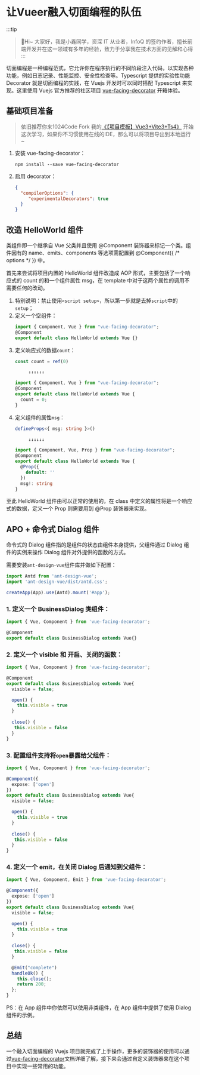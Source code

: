# 让Vueer融入切面编程的队伍

:::tip
>🎄Hi~ 大家好，我是小鑫同学，资深 IT 从业者，InfoQ 的签约作者，擅长前端开发并在这一领域有多年的经验，致力于分享我在技术方面的见解和心得
:::

切面编程是一种编程范式，它允许你在程序执行的不同阶段注入代码，以实现各种功能，例如日志记录、性能监控、安全性检查等。Typescript 提供的实验性功能 Decorator 就是切面编程的实践，在 Vuejs 开发时可以同时搭配 Typescript 来实现。这里使用 Vuejs 官方推荐的社区项目 [vue-facing-decorator](https://github.com/facing-dev/vue-facing-decorator) 开箱体验。

## 基础项目准备

> 依旧推荐你来1024Code Fork 我的[《【项目模板】Vue3+Vite3+Ts4》](https://1024code.com/codecubes/0z9xIZl) 开始这次学习，如果你不习惯使用在线的IDE，那么可以将项目导出到本地运行~

1. 安装 vue-facing-decorator：
   ```shell
   npm install --save vue-facing-decorator
   ```
3. 启用 decorator：
   ```json
   {
     "compilerOptions": {
        "experimentalDecorators": true
     }
   }
   ```

## 改造 HelloWorld 组件

类组件即一个继承自 Vue 父类并且使用 @Component 装饰器来标记一个类。组件因有的 name、emits、components 等选项需配置到 @Component({ /* options */ }) 中。

首先来尝试将项目内置的 HelloWorld 组件改造成 AOP 形式，主要包括了一个响应式的 count 的和一个组件属性 msg，在 template 中对于这两个属性的调用不需要任何的改动。

1. 特别说明：禁止使用`<script setup>`，所以第一步就是去掉`script`中的`setup`；
2. 定义一个空组件：
   ```typescript
   import { Component, Vue } from "vue-facing-decorator";
   @Component
   export default class HelloWorld extends Vue {}
   ```
3. 定义响应式的数据`count`：
   ```typescript
   const count = ref(0)
   
        ↓↓↓↓↓↓

   import { Component, Vue } from "vue-facing-decorator";
   @Component
   export default class HelloWorld extends Vue {
     count = 0;
   }
   ```
4. 定义组件的属性`msg`：
   ```typescript
   defineProps<{ msg: string }>()

        ↓↓↓↓↓↓

   import { Component, Vue, Prop } from "vue-facing-decorator";
   @Component
   export default class HelloWorld extends Vue {
     @Prop({
       default: ''
     })
     msg!: string
   }
   ```

至此 HelloWorld 组件由可以正常的使用的，在 class 中定义的属性将是一个响应式的数据，定义一个 Prop 则需要用到 @Prop 装饰器来实现。

## APO + 命令式 Dialog 组件

命令式的 Dialog 组件指的是组件的状态由组件本身提供，父组件通过 Dialog 组件的实例来操作 Dialog 组件对外提供的函数的方式。

需要安装`ant-design-vue`组件库并做如下配置：
```ts
import Antd from 'ant-design-vue';
import 'ant-design-vue/dist/antd.css';

createApp(App).use(Antd).mount('#app');
```

### 1. 定义一个 BusinessDialog 类组件：

```typescript
import { Vue, Component } from 'vue-facing-decorator';

@Component
export default class BusinessDialog extends Vue{}
```

### 2. 定义一个 visible 和 开启、关闭的函数：

```typescript
import { Vue, Component } from 'vue-facing-decorator';

@Component
export default class BusinessDialog extends Vue{
  visible = false;

  open() {
    this.visible = true
  }
  
  close() {
   this.visible = false 
  }
}
```

### 3. 配置组件支持将`open`暴露给父组件：

```typescript
import { Vue, Component } from 'vue-facing-decorator';

@Component({
  expose: ['open']
})
export default class BusinessDialog extends Vue{
  visible = false;

  open() {
    this.visible = true
  }
  
  close() {
   this.visible = false 
  }
}
```

### 4. 定义一个 emit，在关闭 Dialog 后通知到父组件：

```typescript
import { Vue, Component, Emit } from 'vue-facing-decorator';

@Component({
  expose: ['open']
})
export default class BusinessDialog extends Vue{
  visible = false;

  open() {
    this.visible = true
  }
  
  close() {
   this.visible = false 
  }

  @Emit("complete")
  handleOk() {
    this.close();
    return 200;
  };
}
```

PS：在 App 组件中你依然可以使用非类组件，在 App 组件中提供了使用 Dialog 组件的示例。

## 总结

一个融入切面编程的 Vuejs 项目就完成了上手操作，更多的装饰器的使用可以通过[vue-facing-decorator](https://facing-dev.github.io/vue-facing-decorator/#/zh-cn/quick-start/quick-start)文档详细了解，接下来会通过自定义装饰器来在这个项目中实现一些常用的功能。